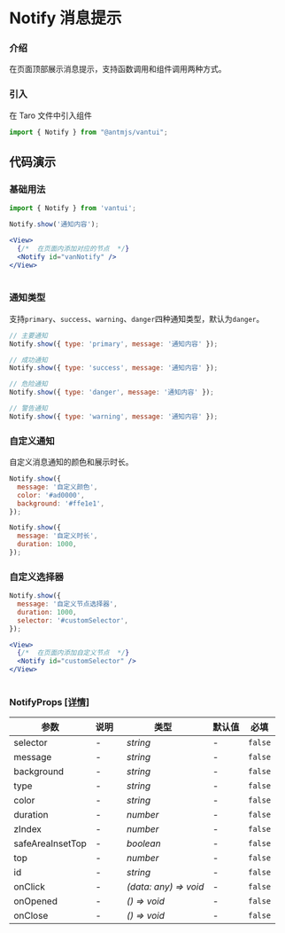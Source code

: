 # Notify 消息提示

### 介绍

在页面顶部展示消息提示，支持函数调用和组件调用两种方式。

### 引入

在 Taro 文件中引入组件

```js
import { Notify } from "@antmjs/vantui"; 
```

## 代码演示

### 基础用法

```js
import { Notify } from 'vantui';

Notify.show('通知内容');
```

```jsx
<View>
  {/*  在页面内添加对应的节点  */}
  <Notify id="vanNotify" />
</View>
 
```

### 通知类型

支持`primary`、`success`、`warning`、`danger`四种通知类型，默认为`danger`。

```js
// 主要通知
Notify.show({ type: 'primary', message: '通知内容' });

// 成功通知
Notify.show({ type: 'success', message: '通知内容' });

// 危险通知
Notify.show({ type: 'danger', message: '通知内容' });

// 警告通知
Notify.show({ type: 'warning', message: '通知内容' });
```

### 自定义通知

自定义消息通知的颜色和展示时长。

```js
Notify.show({
  message: '自定义颜色',
  color: '#ad0000',
  background: '#ffe1e1',
});

Notify.show({
  message: '自定义时长',
  duration: 1000,
});
```

### 自定义选择器

```js
Notify.show({
  message: '自定义节点选择器',
  duration: 1000,
  selector: '#customSelector',
});
```

```jsx
<View>
  {/*  在页面内添加自定义节点  */}
  <Notify id="customSelector" />
</View>
 
```
### NotifyProps [[详情]](https://github.com/AntmJS/vantui/tree/main/packages/vantui/types/notify.d.ts)   

| 参数 | 说明 | 类型 | 默认值 | 必填 |
| --- | --- | --- | --- | --- |
| selector | - | _&nbsp;&nbsp;string<br/>_ | - | `false` |
| message | - | _&nbsp;&nbsp;string<br/>_ | - | `false` |
| background | - | _&nbsp;&nbsp;string<br/>_ | - | `false` |
| type | - | _&nbsp;&nbsp;string<br/>_ | - | `false` |
| color | - | _&nbsp;&nbsp;string<br/>_ | - | `false` |
| duration | - | _&nbsp;&nbsp;number<br/>_ | - | `false` |
| zIndex | - | _&nbsp;&nbsp;number<br/>_ | - | `false` |
| safeAreaInsetTop | - | _&nbsp;&nbsp;boolean<br/>_ | - | `false` |
| top | - | _&nbsp;&nbsp;number<br/>_ | - | `false` |
| id | - | _&nbsp;&nbsp;string<br/>_ | - | `false` |
| onClick | - | _&nbsp;&nbsp;(data:&nbsp;any)&nbsp;=>&nbsp;void<br/>_ | - | `false` |
| onOpened | - | _&nbsp;&nbsp;()&nbsp;=>&nbsp;void<br/>_ | - | `false` |
| onClose | - | _&nbsp;&nbsp;()&nbsp;=>&nbsp;void<br/>_ | - | `false` |


